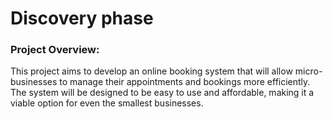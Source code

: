 ﻿# Discovery phase

### Project Overview:

This project aims to develop an online booking system that will allow micro-businesses to manage their appointments and bookings more efficiently. The system will be designed to be easy to use and affordable, making it a viable option for even the smallest businesses.